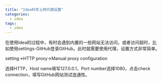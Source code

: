 ```yaml
---
title: "Idea科学上网代理设置"
categories:
  - idea
tags:
  - idea
---
```


在使用Idea的过程中，有时会遇到内置的一些网站无法访问，或者访问超时，比如使用settings-GitHub登录GitHub。此时就需要使用代理，设置方式非常简单。

setting->HTTP proxy->Manual proxy configuration

选择HTTP，Host name填写127.0.0.1，Port number选择1080，点击check connection，填写GitHub网站测试连通性。



